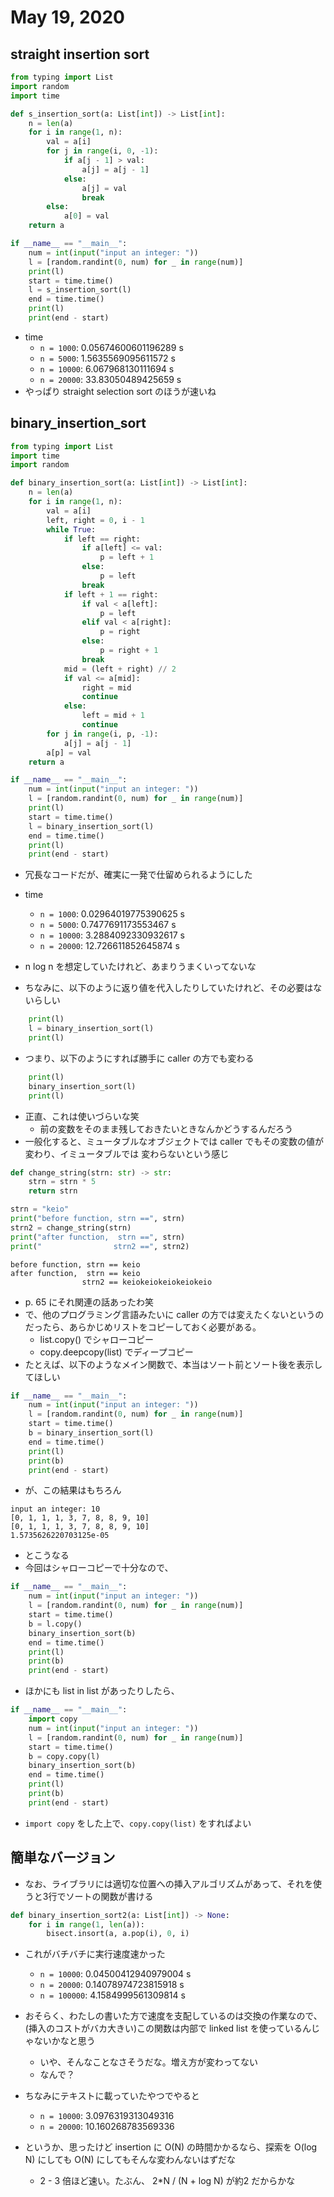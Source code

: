 # May 19, 2020
## straight insertion sort

```python
from typing import List
import random
import time

def s_insertion_sort(a: List[int]) -> List[int]:
    n = len(a)
    for i in range(1, n):
        val = a[i]
        for j in range(i, 0, -1):
            if a[j - 1] > val:
                a[j] = a[j - 1]
            else:
                a[j] = val
                break
        else:
            a[0] = val
    return a

if __name__ == "__main__":
    num = int(input("input an integer: "))
    l = [random.randint(0, num) for _ in range(num)]
    print(l)
    start = time.time()
    l = s_insertion_sort(l)
    end = time.time()
    print(l)
    print(end - start)
```

- time
	- `n = 1000`: 0.05674600601196289 s
	- `n = 5000`: 1.5635569095611572 s
	- `n = 10000`: 6.067968130111694 s
	- `n = 20000`: 33.83050489425659 s
- やっぱり straight selection sort のほうが速いね

## binary_insertion_sort

```python
from typing import List
import time
import random

def binary_insertion_sort(a: List[int]) -> List[int]:
    n = len(a)
    for i in range(1, n):
        val = a[i]
        left, right = 0, i - 1
        while True:
            if left == right:
                if a[left] <= val:
                    p = left + 1
                else:
                    p = left
                break
            if left + 1 == right:
                if val < a[left]:
                    p = left
                elif val < a[right]:
                    p = right
                else:
                    p = right + 1
                break
            mid = (left + right) // 2
            if val <= a[mid]:
                right = mid
                continue
            else:
                left = mid + 1
                continue
        for j in range(i, p, -1):
            a[j] = a[j - 1]
        a[p] = val
    return a

if __name__ == "__main__":
    num = int(input("input an integer: "))
    l = [random.randint(0, num) for _ in range(num)]
    print(l)
    start = time.time()
    l = binary_insertion_sort(l)
    end = time.time()
    print(l)
    print(end - start)
```

- 冗長なコードだが、確実に一発で仕留められるようにした
- time
	- `n = 1000`: 0.02964019775390625 s
	- `n = 5000`: 0.7477691173553467 s
	- `n = 10000`: 3.2884092330932617 s
	- `n = 20000`: 12.726611852645874 s
- n log n を想定していたけれど、あまりうまくいってないな

- ちなみに、以下のように返り値を代入したりしていたけれど、その必要はないらしい

```python
    print(l)
    l = binary_insertion_sort(l)
    print(l)
```

- つまり、以下のようにすれば勝手に caller の方でも変わる

```python
	print(l)
	binary_insertion_sort(l)
	print(l)
```

- 正直、これは使いづらいな笑
	- 前の変数をそのまま残しておきたいときなんかどうするんだろう
- 一般化すると、ミュータブルなオブジェクトでは caller でもその変数の値が変わり、イミュータブルでは 変わらないという感じ

```python
def change_string(strn: str) -> str:
	strn = strn * 5
	return strn

strn = "keio"
print("before function, strn ==", strn)
strn2 = change_string(strn)
print("after function,  strn ==", strn)
print("                strn2 ==", strn2)

```
```
before function, strn == keio
after function,  strn == keio
                strn2 == keiokeiokeiokeiokeio

```

- p. 65 にそれ関連の話あったわ笑
- で、他のプログラミング言語みたいに caller の方では変えたくないというのだったら、あらかじめリストをコピーしておく必要がある。
	- list.copy() でシャローコピー
	- copy.deepcopy(list) でディープコピー
- たとえば、以下のようなメイン関数で、本当はソート前とソート後を表示してほしい

```python
if __name__ == "__main__":
    num = int(input("input an integer: "))
    l = [random.randint(0, num) for _ in range(num)]
    start = time.time()
    b = binary_insertion_sort(l)
    end = time.time()
    print(l)
    print(b)
    print(end - start)
```

- が、この結果はもちろん

```
input an integer: 10
[0, 1, 1, 1, 3, 7, 8, 8, 9, 10]
[0, 1, 1, 1, 3, 7, 8, 8, 9, 10]
1.5735626220703125e-05
```

- とこうなる
- 今回はシャローコピーで十分なので、

```python
if __name__ == "__main__":
    num = int(input("input an integer: "))
    l = [random.randint(0, num) for _ in range(num)]
    start = time.time()
    b = l.copy()
    binary_insertion_sort(b)
    end = time.time()
    print(l)
    print(b)
    print(end - start)
```

- ほかにも list in list があったりしたら、

```python
if __name__ == "__main__":
    import copy
    num = int(input("input an integer: "))
    l = [random.randint(0, num) for _ in range(num)]
    start = time.time()
    b = copy.copy(l)
    binary_insertion_sort(b)
    end = time.time()
    print(l)
    print(b)
    print(end - start)
```

- `import copy` をした上で、`copy.copy(list)` をすればよい
## 簡単なバージョン
- なお、ライブラリには適切な位置への挿入アルゴリズムがあって、それを使うと3行でソートの関数が書ける

```python
def binary_insertion_sort2(a: List[int]) -> None:
    for i in range(1, len(a)):
        bisect.insort(a, a.pop(i), 0, i)
```

- これがバチバチに実行速度速かった
	- `n = 10000`: 0.04500412940979004 s
	- `n = 20000`: 0.14078974723815918 s
	- `n = 100000`: 4.1584999561309814 s

- おそらく、わたしの書いた方で速度を支配しているのは交換の作業なので、(挿入のコストがバカ大きい)この関数は内部で linked list を使っているんじゃないかなと思う
	- いや、そんなことなさそうだな。増え方が変わってない
	- なんで？
- ちなみにテキストに載っていたやつでやると
	- `n = 10000`: 3.0976319313049316
	- `n = 20000`: 10.160268783569336

- というか、思ったけど insertion に O(N) の時間かかるなら、探索を O(log N) にしても O(N) にしてもそんな変わんないはずだな
	- 2 - 3 倍ほど速い。たぶん、 2*N / (N + log N) が約2 だからかな
